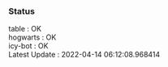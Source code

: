 ### Status


table : OK  
hogwarts : OK  
icy-bot : OK  
Latest Update : 2022-04-14 06:12:08.968414
